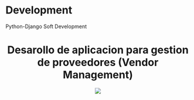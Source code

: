 # Development
Python-Django Soft Development

<div align="center">
  <h1>Desarollo de aplicacion para gestion de proveedores (Vendor Management)</h1>
</div>

<div align="center"> 
  <img src="https://photos.app.goo.gl/SnsmgLaCCURziGqP6" width="">
</div>
